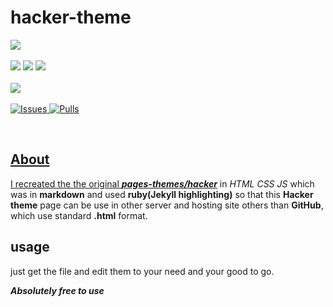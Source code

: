 # hacker-theme


![](https://raw.githubusercontent.com/thelearn-tech/hacker-theme/main/IMG_20210818_140648.jpg)
<br>
</br>
![](https://img.shields.io/badge/Code_in-HTML-orange)
![](https://img.shields.io/badge/Code_in-CSS-blue)
![](https://img.shields.io/badge/Code_in-JS-pink)
<br>
</br>
![](https://img.shields.io/badge/Maintained-Yes-green)
<br>
</br>
<a href="https://github.com/thelearn-tech/hacker-theme/issues">
      <img alt="Issues" src="https://img.shields.io/github/issues/thelearn-tech/Friday?color=0088ff" />
<a href="https://github.com/thelearn-tech/hacker-theme/pulls">
      <img alt="Pulls" src="https://img.shields.io/github/issues-pr/thelearn-tech/Friday?color=0088ff" />

</br>

## About
I recreated the the original <a href="https://github.com/pages-themes/hacker">***pages-themes/hacker***</a> in *HTML CSS JS* which was in **markdown** and used **ruby(Jekyll highlighting)** so that this **Hacker theme** page can be use in other server and hosting site others than **GitHub**, which use standard **.html** format.

## usage

just get the file and edit them to your need and your good to go.

***Absolutely free to use***
